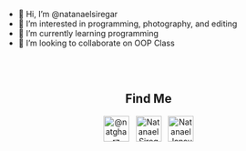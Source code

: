 
- 👋 Hi, I’m @natanaelsiregar
- 👀 I’m interested in programming, photography, and editing
- 🌱 I’m currently learning programming
- 💞️ I’m looking to collaborate on OOP Class

<br/><br/>

<h2 align="center">Find Me</h2>

<p align="center">
  <a href="https://www.instagram.com/natgharz/" title="@natgharz" target="blank" ><img src="https://cdn-icons-png.flaticon.com/512/174/174855.png" alt="@natgharz" width="45" /></a> &nbsp;
  <a href="https://www.youtube.com/channel/UCTnHgoc828X6nYG7C9uB7xg/" title="Natanael Siregar" target="blank" ><img src="https://cdn-icons-png.flaticon.com/512/174/174883.png" alt="Natanael Siregar" width="45" /></a> &nbsp;
  <a href="https://www.linkedin.com/in/natanaeljansudinsiregar/" title="Natanael Jansudin Siregar" target="blank" ><img src="https://cdn-icons-png.flaticon.com/512/174/174857.png" alt="Natanael Jansudin Siregar" width="45" /></a>
</p>

<!---
natanaelsiregar/natanaelsiregar is a ✨ special ✨ repository because its `README.md` (this file) appears on your GitHub profile.
You can click the Preview link to take a look at your changes.
--->
